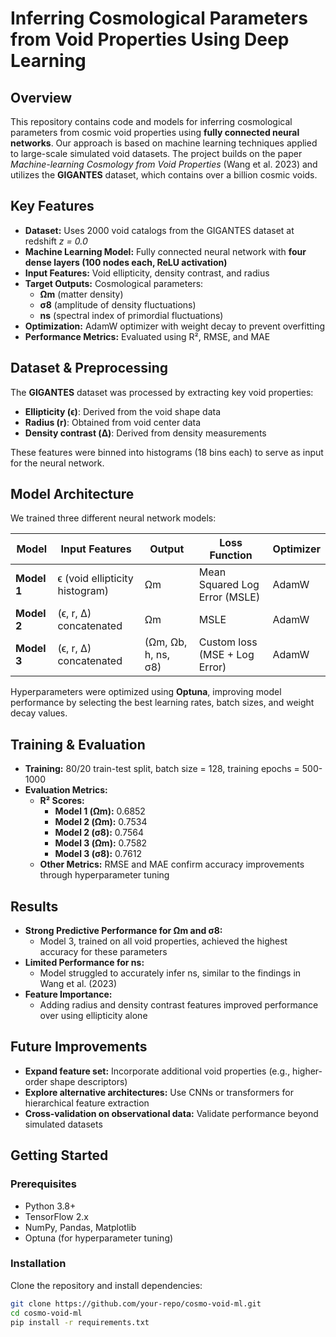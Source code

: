 
# Inferring Cosmological Parameters from Void Properties Using Deep Learning


## Overview

This repository contains code and models for inferring cosmological parameters from cosmic void properties using **fully connected neural networks**. Our approach is based on machine learning techniques applied to large-scale simulated void datasets. The project builds on the paper *Machine-learning Cosmology from Void Properties* (Wang et al. 2023) and utilizes the **GIGANTES** dataset, which contains over a billion cosmic voids.

## Key Features

- **Dataset:** Uses 2000 void catalogs from the GIGANTES dataset at redshift *z = 0.0*
- **Machine Learning Model:** Fully connected neural network with **four dense layers (100 nodes each, ReLU activation)**
- **Input Features:** Void ellipticity, density contrast, and radius
- **Target Outputs:** Cosmological parameters:
  - **Ωm** (matter density)
  - **σ8** (amplitude of density fluctuations)
  - **ns** (spectral index of primordial fluctuations)
- **Optimization:** AdamW optimizer with weight decay to prevent overfitting
- **Performance Metrics:** Evaluated using R², RMSE, and MAE

## Dataset & Preprocessing

The **GIGANTES** dataset was processed by extracting key void properties:
- **Ellipticity (ϵ)**: Derived from the void shape data
- **Radius (r)**: Obtained from void center data
- **Density contrast (Δ)**: Derived from density measurements

These features were binned into histograms (18 bins each) to serve as input for the neural network.

## Model Architecture

We trained three different neural network models:

| Model     | Input Features | Output                          | Loss Function | Optimizer |
|-----------|--------------|--------------------------------|--------------|------------|
| **Model 1** | ϵ (void ellipticity histogram) | Ωm | Mean Squared Log Error (MSLE) | AdamW |
| **Model 2** | (ϵ, r, Δ) concatenated | Ωm | MSLE | AdamW |
| **Model 3** | (ϵ, r, Δ) concatenated | (Ωm, Ωb, h, ns, σ8) | Custom loss (MSE + Log Error) | AdamW |

Hyperparameters were optimized using **Optuna**, improving model performance by selecting the best learning rates, batch sizes, and weight decay values.

## Training & Evaluation

- **Training:** 80/20 train-test split, batch size = 128, training epochs = 500-1000
- **Evaluation Metrics:**
  - **R² Scores:**
    - **Model 1 (Ωm):** 0.6852
    - **Model 2 (Ωm):** 0.7534
    - **Model 2 (σ8):** 0.7564
    - **Model 3 (Ωm):** 0.7582
    - **Model 3 (σ8):** 0.7612
  - **Other Metrics:** RMSE and MAE confirm accuracy improvements through hyperparameter tuning

## Results

- **Strong Predictive Performance for Ωm and σ8:**
  - Model 3, trained on all void properties, achieved the highest accuracy for these parameters
- **Limited Performance for ns:**
  - Model struggled to accurately infer ns, similar to the findings in Wang et al. (2023)
- **Feature Importance:**
  - Adding radius and density contrast features improved performance over using ellipticity alone

## Future Improvements

- **Expand feature set:** Incorporate additional void properties (e.g., higher-order shape descriptors)
- **Explore alternative architectures:** Use CNNs or transformers for hierarchical feature extraction
- **Cross-validation on observational data:** Validate performance beyond simulated datasets

## Getting Started

### Prerequisites

- Python 3.8+
- TensorFlow 2.x
- NumPy, Pandas, Matplotlib
- Optuna (for hyperparameter tuning)

### Installation

Clone the repository and install dependencies:

```bash
git clone https://github.com/your-repo/cosmo-void-ml.git
cd cosmo-void-ml
pip install -r requirements.txt
